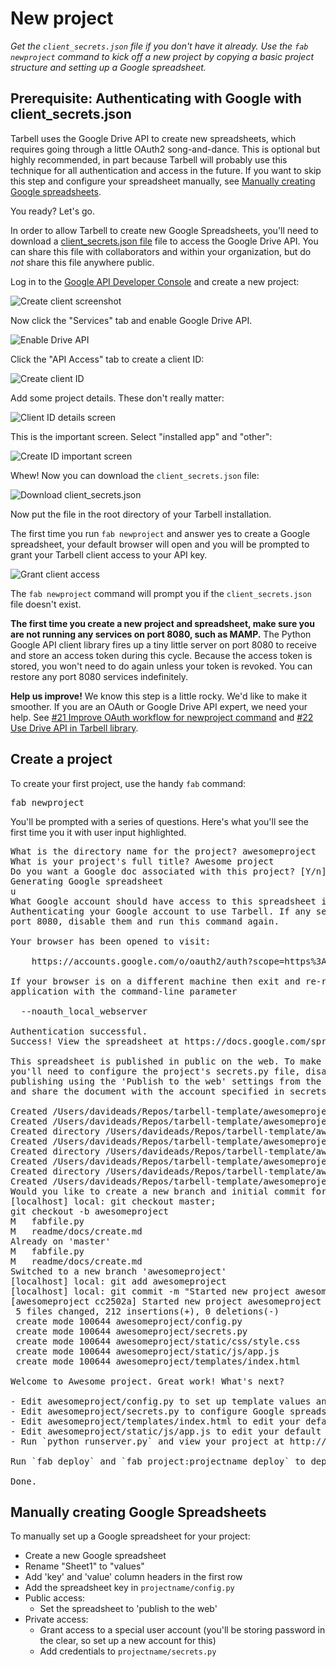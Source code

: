 # New project 
*Get the `client_secrets.json` file if you don't have it already. Use the `fab newproject` command to kick off a new project by copying a basic
project structure and setting up a Google spreadsheet.*

## Prerequisite: Authenticating with Google with client_secrets.json

Tarbell uses the Google Drive API to create new spreadsheets, which
requires going through a little OAuth2 song-and-dance. This is optional but
highly recommended, in part because Tarbell will probably use this technique for
all authentication and access in the future. If you want to skip this step and configure your spreadsheet manually, see
[Manually creating Google spreadsheets](#manual-create).

You ready? Let's go. 

In order to allow Tarbell to create new Google Spreadsheets, you'll need to 
download a <a href="https://developers.google.com/api-client-library/python/guide/aaa_client_secrets">client_secrets.json 
file</a> file to access the Google Drive API. You can share this file with collaborators
and within your organization, but do _not_ share this file anywhere public.

Log in to the <a href="https://code.google.com/apis/console/">Google API Developer Console</a>
and create a new project:

<img src="/readme/img/oauth-01-create-app.png" alt="Create client screenshot" class="doc-img" />

Now click the "Services" tab and enable Google Drive API.

<img src="/readme/img/oauth-02-enable-drive-api.png" alt="Enable Drive API" class="doc-img" />

Click the "API Access" tab to create a client ID:

<img src="/readme/img/oauth-03-create-client-id.png" alt="Create client ID" class="doc-img" />

Add some project details. These don't really matter:

<img src="/readme/img/oauth-04-client-id-screen-1.png" alt="Client ID details screen" class="doc-img" />

This is the important screen. Select "installed app" and "other":

<img src="/readme/img/oauth-04-client-id-screen-2.png" alt="Create ID important screen" class="doc-img" />

Whew! Now you can download the `client_secrets.json` file:

<img src="/readme/img/oauth-05-download-client_secrets.png" alt="Download client_secrets.json" class="doc-img" />

Now put the file in the root directory of your Tarbell installation.

The first time you run <code>fab newproject</code> and answer yes to create a Google spreadsheet, your
default browser will open and you will be prompted to grant your Tarbell client access to your API key. 

<img src="/readme/img/oauth-06-grant-client-access.png" alt="Grant client access" class="doc-img" />

The <code>fab newproject</code> command will prompt you if the <code>client_secrets.json</code> file doesn't exist.

**The first time you create a new project and spreadsheet, make sure you are not running any services on port 8080, such as MAMP.** The Python Google API client library fires up a tiny little server on port 8080 to receive and store an access token during this cycle. Because the access token is stored, you won't need to do again unless your token is revoked. You can restore any port 8080 services indefinitely. 

**Help us improve!** We know this step is a little rocky. We'd like to make it
smoother. If you are an OAuth or Google Drive API expert, we need your help. 
See [#21 Improve OAuth workflow for newproject command](https://github.com/newsapps/tarbell-template/issues/21) 
and [#22 Use Drive API in Tarbell library](https://github.com/newsapps/tarbell-template/issues/22).

## Create a project

To create your first project, use the handy `fab` command:

<pre>fab newproject</pre>

You'll be prompted with a series of questions. Here's what you'll see the first time you it with user
input <span class="highlight">highlighted</span>.

<pre>
What is the directory name for the project? <span class="highlight">awesomeproject</span>
What is your project's full title? <span class="highlight">Awesome project</span>
Do you want a Google doc associated with this project? [Y/n]: <span class="highlight">y</span>
Generating Google spreadsheet
u
What Google account should have access to this spreadsheet initially? (e.g. my.name@gmail.com) <span class="highlight">somebody@gmail.com</span>
Authenticating your Google account to use Tarbell. If any services are running on
port 8080, disable them and run this command again.

Your browser has been opened to visit:

    https://accounts.google.com/o/oauth2/auth?scope=https%3A%2F%2Fwww.googleapis.com%2Fauth%2Fdrive.file&redirect_uri=http%3A%2F%2Flocalhost%3A8080%2F&response_type=code&client_id=000000000000.apps.googleusercontent.com&access_type=offline

If your browser is on a different machine then exit and re-run this
application with the command-line parameter 

  --noauth_local_webserver

Authentication successful.
Success! View the spreadsheet at https://docs.google.com/spreadsheet/ccc?key=BIGLONGSPREADSHEETKEY90xlk39102k4

This spreadsheet is published in public on the web. To make it private
you'll need to configure the project's secrets.py file, disable
publishing using the 'Publish to the web' settings from the file menu,
and share the document with the account specified in secrets.py.

Created /Users/davideads/Repos/tarbell-template/awesomeproject/config.py
Created /Users/davideads/Repos/tarbell-template/awesomeproject/secrets.py
Created directory /Users/davideads/Repos/tarbell-template/awesomeproject/static/css
Created /Users/davideads/Repos/tarbell-template/awesomeproject/static/css/style.css
Created directory /Users/davideads/Repos/tarbell-template/awesomeproject/static/js
Created /Users/davideads/Repos/tarbell-template/awesomeproject/static/js/app.js
Created directory /Users/davideads/Repos/tarbell-template/awesomeproject/templates
Created /Users/davideads/Repos/tarbell-template/awesomeproject/templates/index.html
Would you like to create a new branch and initial commit for this project? [Y/n]: <span class="highlight">y</span>
[localhost] local: git checkout master;                     
git checkout -b awesomeproject
M	fabfile.py
M	readme/docs/create.md
Already on 'master'
M	fabfile.py
M	readme/docs/create.md
Switched to a new branch 'awesomeproject'
[localhost] local: git add awesomeproject
[localhost] local: git commit -m "Started new project awesomeproject"
[awesomeproject cc2502a] Started new project awesomeproject
 5 files changed, 212 insertions(+), 0 deletions(-)
 create mode 100644 awesomeproject/config.py
 create mode 100644 awesomeproject/secrets.py
 create mode 100644 awesomeproject/static/css/style.css
 create mode 100644 awesomeproject/static/js/app.js
 create mode 100644 awesomeproject/templates/index.html

Welcome to Awesome project. Great work! What's next?

- Edit awesomeproject/config.py to set up template values and adjust project settings.
- Edit awesomeproject/secrets.py to configure Google spreadsheet authentication variables.
- Edit awesomeproject/templates/index.html to edit your default template.
- Edit awesomeproject/static/js/app.js to edit your default Javascript app.
- Run `python runserver.py` and view your project at http://localhost:5000/awesomeproject/

Run `fab deploy` and `fab project:projectname deploy` to deploy to S3 if you have a bucket configured.

Done.
</pre>

<div id="manual-create"></div>

## Manually creating Google Spreadsheets

To manually set up a Google spreadsheet for your project:

* Create a new Google spreadsheet
* Rename "Sheet1" to "values"
* Add 'key' and 'value' column headers in the first row
* Add the spreadsheet key in `projectname/config.py`
* Public access:
  * Set the spreadsheet to 'publish to the web'
* Private access:
  * Grant access to a special user account (you'll be storing password in the clear, so set up a new account for this) 
  * Add credentials to `projectname/secrets.py`
